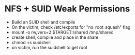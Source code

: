 # NFS + SUID Weak Permissions

- Build an SUID shell and compile
- On the victim, check /etc/exports for "no_root_squash" flag
- mount -o rw,vers=2 $TARGET:/shared /tmp/shared
- create shell, compile and place in the share
- chmod +s suidshell
- on victim, run the suidshell to get root